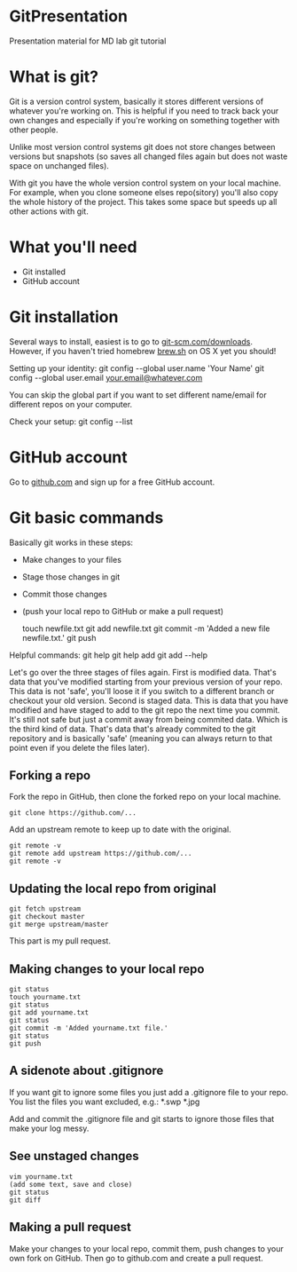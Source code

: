 # GitPresentation
Presentation material for MD lab git tutorial

# What is git?

Git is a version control system, basically it stores different versions of whatever you're working on. This is helpful if you need to track back your own changes and especially if you're working on something together with other people. 

Unlike most version control systems git does not store changes between versions but snapshots (so saves all changed files again but does not waste space on unchanged files). 

With git you have the whole version control system on your local machine. For example, when you clone someone elses repo(sitory) you'll also copy the whole history of the project. This takes some space but speeds up all other actions with git. 

# What you'll need
-   Git installed
-   GitHub account

# Git installation

Several ways to install, easiest is to go to [git-scm.com/downloads](git-scm.com/downloads). However, if you haven't tried homebrew [brew.sh](brew.sh) on OS X yet you should! 

Setting up your identity:
    git config --global user.name 'Your Name'
    git config --global user.email your.email@whatever.com

You can skip the global part if you want to set different name/email for different repos on your computer. 

Check your setup:
    git config --list

# GitHub account

Go to [github.com](github.com) and sign up for a free GitHub account. 

# Git basic commands

Basically git works in these steps:
-   Make changes to your files
-   Stage those changes in git
-   Commit those changes
-   (push your local repo to GitHub or make a pull request)

    touch newfile.txt
    git add newfile.txt
    git commit -m 'Added a new file newfile.txt.'
    git push 


Helpful commands:
    git help
    git help add
    git add --help


Let's go over the three stages of files again. First is modified data. That's data that you've modified starting from your previous version of your repo. This data is not 'safe', you'll loose it if you switch to a different branch or checkout your old version. Second is staged data. This is data that you have modified and have staged to add to the git repo the next time you commit. It's still not safe but just a commit away from being commited data. Which is the third kind of data. That's data that's already commited to the git repository and is basically 'safe' (meaning you can always return to that point even if you delete the files later). 

## Forking a repo

Fork the repo in GitHub, then clone the forked repo on your local machine. 

    git clone https://github.com/...

Add an upstream remote to keep up to date with the original.

    git remote -v 
    git remote add upstream https://github.com/...
    git remote -v

## Updating the local repo from original

    git fetch upstream
    git checkout master
    git merge upstream/master

This part is my pull request.

## Making changes to your local repo

    git status
    touch yourname.txt
    git status
    git add yourname.txt
    git status
    git commit -m 'Added yourname.txt file.'
    git status
    git push

## A sidenote about .gitignore

If you want git to ignore some files you just add a .gitignore file to your repo. You list the files you want excluded, e.g.:
    *.swp
    *.jpg

Add and commit the .gitignore file and git starts to ignore those files that make your log messy. 

## See unstaged changes

    vim yourname.txt
    (add some text, save and close)
    git status
    git diff 

## Making a pull request

Make your changes to your local repo, commit them, push changes to your own fork on GitHub. Then go to github.com and create a pull request. 
